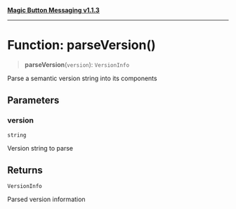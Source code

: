 [**Magic Button Messaging v1.1.3**](../README.md)

***

# Function: parseVersion()

> **parseVersion**(`version`): `VersionInfo`

Parse a semantic version string into its components

## Parameters

### version

`string`

Version string to parse

## Returns

`VersionInfo`

Parsed version information
